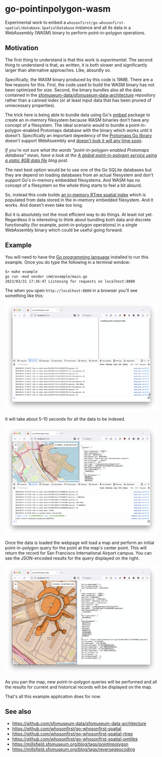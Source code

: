 # go-pointinpolygon-wasm

Experimental work to embed a `whosonfirst/go-whosonfirst-spatial/database.SpatialDatabase` instance and all its data in a WebAssembly (WASM) binary to perform point-in-polygon operations.

## Motivation

The first thing to understand is that this work is _experimental_. The second thing to understand is that, as written, it is both slower and significantly larger than alternative approaches. Like, absurdly so.

Specifically, the WASM binary produced by this code is 19MB. There are a few reasons for this. First, the code used to build the WASM binary has not been optimized for size. Second, the binary bundles also all the data contained in the [sfomuseum-data/sfomuseum-data-architecture](https://github.com/sfomuseum-data/sfomuseum-data-architecture) repository rather than a canned index (or at least input data that has been pruned of unnecessary properties).

The trick here is being able to bundle data using Go's [embed](https://pkg.go.dev/embed) package to create an in-memory filesystem because WASM binaries don't have any concept of a filesystem. The ideal scenario would to bundle a point-in-polygon-enabled Protomaps database with the binary which works until it doesn't. Specifically an important depedency of the [Protomaps Go library](https://github.com/sfomuseum/go-pmtiles/tree/fs-bucket) doesn't support WebAssembly and [doesn't look it will any time soon](https://gitlab.com/cznic/sqlite/-/issues/91).

_If you're not sure what the words "point-in-polygon-enabled Protomaps database" mean, have a look at the [A global point-in-polygon service using a static 8GB data file](https://millsfield.sfomuseum.org/blog/tags/pointinpolygon) blog post._

The next best option would be to use one of the Go SQLite databases but they are depend on loading databases from an actual filesystem and don't support Go's in-memory embedded filesystems. And WASM has no concept of a filesystem so the whole thing starts to feel a bit absurd.

So, instead this code builds [an in-memory RTree spatial index](https://github.com/whosonfirst/go-whosonfirst-spatial-rtree) which is populated from data stored in the in-memory embedded filesystem. And it works. And doesn't even take _too_ long.

But it is absolutely not the most efficient way to do things. At least not yet. Regardless it is interesting to think about bundling both data and discrete functionality (for example, point-in-polygon operations) in a single WebAssembly binary which could be useful going forward.

## Example

You will need to have the [Go programming language](https://go.dev/dl) installed to run this example. Once you do type the following in a terminal window:

```
$> make example
go run -mod vendor cmd/example/main.go
2023/03/31 17:36:47 Listening for requests on localhost:8080
```

The when you open `http://localhost:8080` in a browser you'll see something like this:

![](docs/images/go-pointinpolygon-wasm-init.png)

It will take about 5-10 seconds for all the data to be indexed.

![](docs/images/go-pointinpolygon-wasm-onload.png)

Once the data is loaded the webpage will load a map and perform an initial point-in-polygon query for the point at the map's center point. This will return the record for San Francisco International Airport campus. You can see the JSON-encoded results for the query displayed on the right.

![](docs/images/go-pointinpolygon-wasm-features.png)

As you pan the map, new point-in-polygon queries will be performed and all the results for current and historical records will be displayed on the map.

That's all this example application does for now.

## See also

* https://github.com/sfomuseum-data/sfomuseum-data-architecture
* https://github.com/whosonfirst/go-whosonfirst-spatial
* https://github.com/whosonfirst/go-whosonfirst-spatial-rtree
* https://github.com/whosonfirst/go-whosonfirst-spatial-pmtiles
* https://millsfield.sfomuseum.org/blog/tags/pointinpolygon
* https://millsfield.sfomuseum.org/blog/tags/reversegeocoding